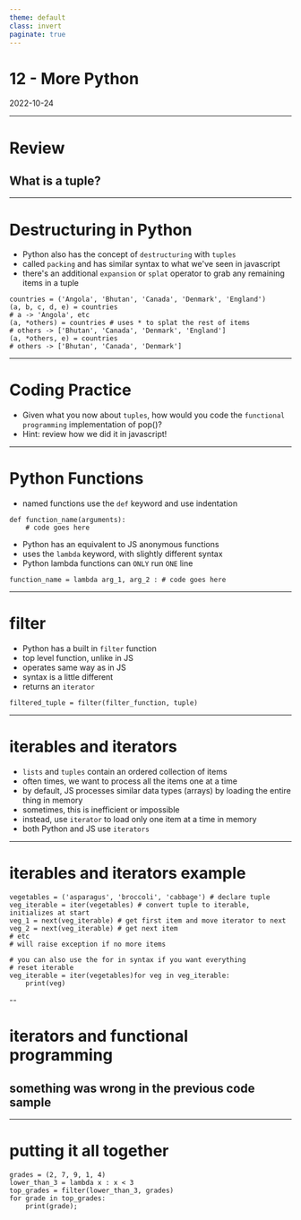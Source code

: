 ```yaml
---
theme: default
class: invert
paginate: true
---
```


# 12 - More Python
2022-10-24

---

# Review
## What is a tuple?

---

# Destructuring in Python

- Python also has the concept of `destructuring` with `tuples`
- called `packing` and has similar syntax to what we've seen in javascript
- there's an additional `expansion` or `splat` operator to grab any remaining items in a tuple

```
countries = ('Angola', 'Bhutan', 'Canada', 'Denmark', 'England')
(a, b, c, d, e) = countries
# a -> 'Angola', etc
(a, *others) = countries # uses * to splat the rest of items
# others -> ['Bhutan', 'Canada', 'Denmark', 'England']
(a, *others, e) = countries
# others -> ['Bhutan', 'Canada', 'Denmark']

```

---

# Coding Practice

- Given what you now about `tuples`, how would you code the `functional programming` implementation of pop()?
- Hint: review how we did it in javascript!

---

# Python Functions

- named functions use the `def` keyword and use indentation
```
def function_name(arguments):
	# code goes here
```
- Python has an equivalent to JS anonymous functions
- uses the `lambda` keyword, with slightly different syntax
- Python lambda functions can `ONLY` run `ONE` line
```
function_name = lambda arg_1, arg_2 : # code goes here
```

---

# filter

- Python has a built in `filter` function
- top level function, unlike in JS
- operates same way as in JS
- syntax is a little different
- returns an `iterator`

```
filtered_tuple = filter(filter_function, tuple)
```

---

# iterables and iterators

- `lists` and `tuples` contain an ordered collection of items
- often times, we want to process all the items one at a time
- by default, JS processes similar data types (arrays) by loading the entire thing in memory
- sometimes, this is inefficient or impossible
- instead, use `iterator` to load only one item at a time in memory
- both Python and JS use `iterators`

---

# iterables and iterators example

```
vegetables = ('asparagus', 'broccoli', 'cabbage') # declare tuple
veg_iterable = iter(vegetables) # convert tuple to iterable, initializes at start
veg_1 = next(veg_iterable) # get first item and move iterator to next
veg_2 = next(veg_iterable) # get next item
# etc
# will raise exception if no more items

# you can also use the for in syntax if you want everything
# reset iterable
veg_iterable = iter(vegetables)for veg in veg_iterable:
	print(veg)
```

--

# iterators and functional programming
## something was wrong in the previous code sample

---

# putting it all together

```
grades = (2, 7, 9, 1, 4)
lower_than_3 = lambda x : x < 3
top_grades = filter(lower_than_3, grades)
for grade in top_grades:
	print(grade);

```
